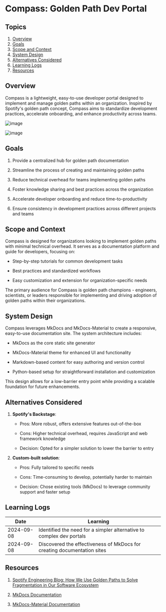 # Compass: Golden Path Dev Portal

## Topics

1. [Overview](#overview)
2. [Goals](#goals)
3. [Scope and Context](#scope-and-context)
4. [System Design](#system-design)
5. [Alternatives Considered](#alternatives-considered)
6. [Learning Logs](#learning-logs)
7. [Resources](#resources)

## Overview

Compass is a lightweight, easy-to-use developer portal designed to implement and manage golden paths within an organization. Inspired by Spotify's golden path concept, Compass aims to standardize development practices, accelerate onboarding, and enhance productivity across teams.

![image](https://github.com/user-attachments/assets/18ffbcc2-fa65-4043-b334-f8935f46b0bc)

![image](https://github.com/user-attachments/assets/8386353f-ad72-4db9-bd1e-d2e8529703c7)

## Goals

1. Provide a centralized hub for golden path documentation

2. Streamline the process of creating and maintaining golden paths

3. Reduce technical overhead for teams implementing golden paths

4. Foster knowledge sharing and best practices across the organization

5. Accelerate developer onboarding and reduce time-to-productivity

6. Ensure consistency in development practices across different projects and teams

## Scope and Context

Compass is designed for organizations looking to implement golden paths with minimal technical overhead. It serves as a documentation platform and guide for developers, focusing on:

- Step-by-step tutorials for common development tasks

- Best practices and standardized workflows

- Easy customization and extension for organization-specific needs

The primary audience for Compass is golden path champions - engineers, scientists, or leaders responsible for implementing and driving adoption of golden paths within their organizations.

## System Design

Compass leverages MkDocs and MkDocs-Material to create a responsive, easy-to-use documentation site. The system architecture includes:

- MkDocs as the core static site generator

- MkDocs-Material theme for enhanced UI and functionality

- Markdown-based content for easy authoring and version control

- Python-based setup for straightforward installation and customization

This design allows for a low-barrier entry point while providing a scalable foundation for future enhancements.

## Alternatives Considered

1. **Spotify's Backstage**:

   - Pros: More robust, offers extensive features out-of-the-box

   - Cons: Higher technical overhead, requires JavaScript and web framework knowledge

   - Decision: Opted for a simpler solution to lower the barrier to entry

2. **Custom-built solution**:

   - Pros: Fully tailored to specific needs

   - Cons: Time-consuming to develop, potentially harder to maintain

   - Decision: Chose existing tools (MkDocs) to leverage community support and faster setup

## Learning Logs

| Date | Learning |
|------|----------|
| 2024-09-08 | Identified the need for a simpler alternative to complex dev portals |
| 2024-09-08 | Discovered the effectiveness of MkDocs for creating documentation sites |

## Resources

1. [Spotify Engineering Blog: How We Use Golden Paths to Solve Fragmentation in Our Software Ecosystem](https://engineering.atspotify.com/2020/08/how-we-use-golden-paths-to-solve-fragmentation-in-our-software-ecosystem/)

2. [MkDocs Documentation](https://www.mkdocs.org/)

3. [MkDocs-Material Documentation](https://squidfunk.github.io/mkdocs-material/)
